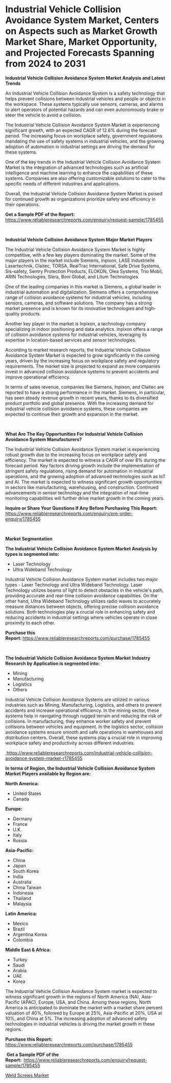 <p><h1>Industrial Vehicle Collision Avoidance System Market, Centers on Aspects such as Market Growth Market Share, Market Opportunity, and Projected Forecasts Spanning from 2024 to 2031</h1></p><p><strong>Industrial Vehicle Collision Avoidance System Market Analysis and Latest Trends</strong></p>
<p><p>An Industrial Vehicle Collision Avoidance System is a safety technology that helps prevent collisions between industrial vehicles and people or objects in the workspace. These systems typically use sensors, cameras, and alarms to alert operators of potential hazards and can even autonomously brake or steer the vehicle to avoid a collision.</p><p>The Industrial Vehicle Collision Avoidance System Market is experiencing significant growth, with an expected CAGR of 12.6% during the forecast period. The increasing focus on workplace safety, government regulations mandating the use of safety systems in industrial vehicles, and the growing adoption of automation in industrial settings are driving the demand for these systems.</p><p>One of the key trends in the Industrial Vehicle Collision Avoidance System Market is the integration of advanced technologies such as artificial intelligence and machine learning to enhance the capabilities of these systems. Companies are also offering customizable solutions to cater to the specific needs of different industries and applications.</p><p>Overall, the Industrial Vehicle Collision Avoidance System Market is poised for continued growth as organizations prioritize safety and efficiency in their operations.</p></p>
<p><strong>Get a Sample PDF of the Report:&nbsp;</strong> <a href="https://www.reliableresearchreports.com/enquiry/request-sample/1785455">https://www.reliableresearchreports.com/enquiry/request-sample/1785455</a></p>
<p>&nbsp;</p>
<p><strong>Industrial Vehicle Collision Avoidance System Major Market Players</strong></p>
<p><p>The Industrial Vehicle Collision Avoidance System Market is highly competitive, with a few key players dominating the market. Some of the major players in the market include Siemens, Inpixon, LASE Industrielle Lasertechnik, Claitec, TORSA, RealTrac International, Safe Drive Systems, Sis-safety, Sentry Protection Products, ELOKON, Olea Systems, Trio Mobil, ARIN Technologies, Siera, Boni Global, and Litum Technologies.</p><p>One of the leading companies in this market is Siemens, a global leader in industrial automation and digitalization. Siemens offers a comprehensive range of collision avoidance systems for industrial vehicles, including sensors, cameras, and software solutions. The company has a strong market presence and is known for its innovative technologies and high-quality products.</p><p>Another key player in the market is Inpixon, a technology company specializing in indoor positioning and data analytics. Inpixon offers a range of collision avoidance systems for industrial vehicles, leveraging its expertise in location-based services and sensor technologies.</p><p>According to market research reports, the Industrial Vehicle Collision Avoidance System Market is expected to grow significantly in the coming years, driven by the increasing focus on workplace safety and regulatory requirements. The market size is projected to expand as more companies invest in advanced collision avoidance systems to prevent accidents and improve operational efficiency.</p><p>In terms of sales revenue, companies like Siemens, Inpixon, and Claitec are reported to have a strong performance in the market. Siemens, in particular, has seen steady revenue growth in recent years, thanks to its diversified product portfolio and global presence. With the increasing demand for industrial vehicle collision avoidance systems, these companies are expected to continue their growth and expansion in the market.</p></p>
<p>&nbsp;</p>
<p><strong>What Are The Key Opportunities For Industrial Vehicle Collision Avoidance System Manufacturers?</strong></p>
<p><p>The Industrial Vehicle Collision Avoidance System market is experiencing robust growth due to the increasing focus on workplace safety and efficiency. The market is expected to witness a CAGR of over 8% during the forecast period. Key factors driving growth include the implementation of stringent safety regulations, rising demand for automation in industrial operations, and the growing adoption of advanced technologies such as IoT and AI. The market is expected to witness significant growth opportunities in sectors like manufacturing, warehousing, and construction. Continued advancements in sensor technology and the integration of real-time monitoring capabilities will further drive market growth in the coming years.</p></p>
<p><strong>Inquire or Share Your Questions If Any Before Purchasing This Report:</strong> <a href="https://www.reliableresearchreports.com/enquiry/pre-order-enquiry/1785455">https://www.reliableresearchreports.com/enquiry/pre-order-enquiry/1785455</a></p>
<p>&nbsp;</p>
<p><strong>Market Segmentation</strong></p>
<p><strong>The Industrial Vehicle Collision Avoidance System Market Analysis by types is segmented into:</strong></p>
<p><ul><li>Laser Technology</li><li>Ultra Wideband Technology</li></ul></p>
<p><p>Industrial Vehicle Collision Avoidance System market includes two major types - Laser Technology and Ultra Wideband Technology. Laser Technology utilizes beams of light to detect obstacles in the vehicle's path, providing accurate and real-time collision avoidance capabilities. On the other hand, Ultra Wideband Technology utilizes radio waves to accurately measure distances between objects, offering precise collision avoidance solutions. Both technologies play a crucial role in enhancing safety and reducing accidents in industrial settings where vehicles operate in close proximity to each other.</p></p>
<p><strong>Purchase this Report:&nbsp;</strong><a href="https://www.reliableresearchreports.com/purchase/1785455">https://www.reliableresearchreports.com/purchase/1785455</a></p>
<p>&nbsp;</p>
<p><strong>The Industrial Vehicle Collision Avoidance System Market Industry Research by Application is segmented into:</strong></p>
<p><ul><li>Mining</li><li>Manufacturing</li><li>Logistics</li><li>Others</li></ul></p>
<p><p>Industrial Vehicle Collision Avoidance Systems are utilized in various industries such as Mining, Manufacturing, Logistics, and others to prevent accidents and increase operational efficiency. In the mining sector, these systems help in navigating through rugged terrain and reducing the risk of collisions. In manufacturing, they enhance worker safety and prevent collisions between vehicles and equipment. In the logistics sector, collision avoidance systems ensure smooth and safe operations in warehouses and distribution centers. Overall, these systems play a crucial role in improving workplace safety and productivity across different industries.</p></p>
<p><a href="https://www.reliableresearchreports.com/industrial-vehicle-collision-avoidance-system-market-r1785455">&nbsp;https://www.reliableresearchreports.com/industrial-vehicle-collision-avoidance-system-market-r1785455</a></p>
<p><strong>In terms of Region, the Industrial Vehicle Collision Avoidance System Market Players available by Region are:</strong></p>
<p>
    <p> <strong> North America: </strong>
        <ul>
            <li>United States</li>
            <li>Canada</li>
        </ul>
        </p> 
    <p> <strong> Europe: </strong>
        <ul>
            <li>Germany</li>
            <li>France</li>
            <li>U.K.</li>
            <li>Italy</li>
            <li>Russia</li>
        </ul>
        </p> 
    <p> <strong> Asia-Pacific: </strong>
        <ul>
            <li>China</li>
            <li>Japan</li>
            <li>South Korea</li>
            <li>India</li>
            <li>Australia</li>
            <li>China Taiwan</li>
            <li>Indonesia</li>
            <li>Thailand</li>
            <li>Malaysia</li>
        </ul>
        </p> 
    <p> <strong> Latin America: </strong>
        <ul>
            <li>Mexico</li>
            <li>Brazil</li>
            <li>Argentina Korea</li>
            <li>Colombia</li>
        </ul>
        </p> 
    <p> <strong> Middle East & Africa: </strong>
        <ul>
            <li>Turkey</li>
            <li>Saudi</li>
            <li>Arabia</li>
            <li>UAE</li>
            <li>Korea</li>
        </ul>
    </p>
    </p>
<p><p>The Industrial Vehicle Collision Avoidance System market is expected to witness significant growth in the regions of North America (NA), Asia-Pacific (APAC), Europe, USA, and China. Among these regions, North America is anticipated to dominate the market with a market share percent valuation of 40%, followed by Europe at 25%, Asia-Pacific at 20%, USA at 10%, and China at 5%. The increasing adoption of advanced safety technologies in industrial vehicles is driving the market growth in these regions.</p></p>
<p><strong>Purchase this Report: </strong><a href="https://www.reliableresearchreports.com/purchase/1785455">https://www.reliableresearchreports.com/purchase/1785455</a></p>
<p>&nbsp;<strong>Get a Sample PDF of the Report:&nbsp;&nbsp;</strong><a href="https://www.reliableresearchreports.com/enquiry/request-sample/1785455">https://www.reliableresearchreports.com/enquiry/request-sample/1785455</a></p>
<p><strong></strong></p>
<p><p><a href="https://view.publitas.com/reportprime-1/weld-screws-market-trends-forecast-and-competitive-analysis-to-2031/">Weld Screws Market</a></p></p>